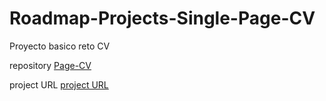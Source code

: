 # Roadmap-Projects-Single-Page-CV
Proyecto basico reto CV

repository
[Page-CV](https://github.com/WalterACR/Roadmap-Projects-Single-Page-CV)

project URL
[project URL](https://roadmap.sh/projects/single-page-cv)